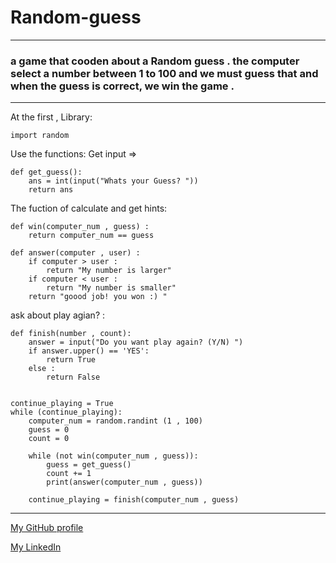 # Random-guess
---
### a game that cooden about a Random guess . the computer select a number between 1 to 100 and we must guess that and when the guess is correct, we win the game .
***
At the first , Library:
````
import random
````

Use the functions:
Get input =>
````
def get_guess():
    ans = int(input("Whats your Guess? "))
    return ans

````
The fuction of calculate and get hints:

````
def win(computer_num , guess) :
    return computer_num == guess

def answer(computer , user) :
    if computer > user :
        return "My number is larger"
    if computer < user :
        return "My number is smaller"
    return "goood job! you won :) "
````
ask about play agian? :
````
def finish(number , count):
    answer = input("Do you want play again? (Y/N) ") 
    if answer.upper() == 'YES':
        return True
    else :
        return False


````



````
continue_playing = True
while (continue_playing):
    computer_num = random.randint (1 , 100)
    guess = 0
    count = 0
    
    while (not win(computer_num , guess)):
        guess = get_guess()
        count += 1
        print(answer(computer_num , guess))
        
    continue_playing = finish(computer_num , guess)
````
****
[My GitHub profile](https://github.com/ahmadrezaamirii)

[My LinkedIn](https://www.linkedin.com/in/ahmadreza-amiri-46936b1b2/)